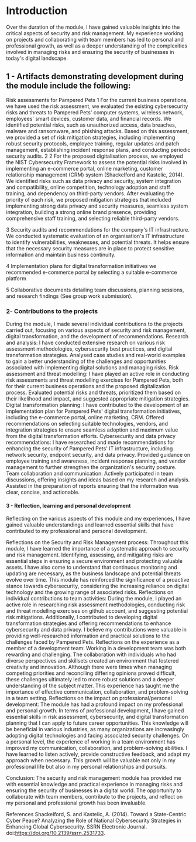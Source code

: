 # Introduction
Over the duration of the module, I have gained valuable insights into the critical aspects of security and risk management. My experience working on projects and collaborating with team members has led to personal and professional growth, as well as a deeper understanding of the complexities involved in managing risks and ensuring the security of businesses in today's digital landscape.

## 1 - Artifacts demonstrating development during the module include the following:
Risk assessments for Pampered Pets 
1	For the current business operations, we have used the risk assessment, we evaluated the existing cybersecurity risks and threats to Pampered Pets' computer systems, wireless network, employees' smart devices, customer data, and financial records. We identified potential risks, such as unauthorized access, data breaches, malware and ransomware, and phishing attacks. Based on this assessment, we provided a set of risk mitigation strategies, including implementing robust security protocols, employee training, regular updates and patch management, establishing incident response plans, and conducting periodic security audits.
2	2	For the proposed digitalisation process, we employed the NIST Cybersecurity Framework to assess the potential risks involved in implementing an e-commerce portal, online marketing, customer relationship management (CRM) system (Shackelford and Kastelic, 2014). We identified risks such as data privacy and security, system integration and compatibility, online competition, technology adoption and staff training, and dependency on third-party vendors. After evaluating the priority of each risk, we proposed mitigation strategies that included implementing strong data privacy and security measures, seamless system integration, building a strong online brand presence, providing comprehensive staff training, and selecting reliable third-party vendors.

3	Security audits and recommendations for the company's IT infrastructure. We conducted systematic evaluation of an organisation's IT infrastructure to identify vulnerabilities, weaknesses, and potential threats. It helps ensure that the necessary security measures are in place to protect sensitive information and maintain business continuity.

4	Implementation plans for digital transformation initiatives we recommended e-commerce portal by selecting a suitable e-commerce platform 

5	Collaborative documents detailing team discussions, planning sessions, and research findings (See group work submission).

### 2- Contributions to the projects 
During the module, I made several individual contributions to the projects carried out, focusing on various aspects of security and risk management, digital transformation, and the development of recommendations. 
Research and analysis: I have conducted extensive research on various risk assessment methodologies, cybersecurity best practices, and digital transformation strategies. Analysed case studies and real-world examples to gain a better understanding of the challenges and opportunities associated with implementing digital solutions and managing risks.
Risk assessment and threat modelling: I have played an active role in conducting risk assessments and threat modelling exercises for Pampered Pets, both for their current business operations and the proposed digitalization process.  Evaluated potential risks and threats, prioritized them based on their likelihood and impact, and suggested appropriate mitigation strategies.
Digital transformation planning: I have contributed to the development of an implementation plan for Pampered Pets' digital transformation initiatives, including the e-commerce portal, online marketing, CRM. Offered recommendations on selecting suitable technologies, vendors, and integration strategies to ensure seamless adoption and maximum value from the digital transformation efforts.
Cybersecurity and data privacy recommendations: I have researched and made recommendations for enhancing the security of Pampered Pets' IT infrastructure, including network security, endpoint security, and data privacy. Provided guidance on employee training and awareness, incident response planning, and vendor management to further strengthen the organization's security posture.
Team collaboration and communication: Actively participated in team discussions, offering insights and ideas based on my research and analysis. Assisted in the preparation of reports ensuring that the information was clear, concise, and actionable.

#### 3 - Reflection, learning and personal development
Reflecting on the various aspects of this module and my experiences, I have gained valuable understandings and learned essential skills that have contributed to my professional and personal development.

Reflections on the Security and Risk Management process:
Throughout this module, I have learned the importance of a systematic approach to security and risk management. Identifying, assessing, and mitigating risks are essential steps in ensuring a secure environment and protecting valuable assets. I have also come to understand that continuous monitoring and updating are necessary, as the business landscape and potential threats evolve over time. This module has reinforced the significance of a proactive stance towards cybersecurity, considering the increasing reliance on digital technology and the growing range of associated risks.
Reflections on individual contributions to team activities:
During the module, I played an active role in researching risk assessment methodologies, conducting risk and threat modelling exercises on github account, and suggesting potential risk mitigations. Additionally, I contributed to developing digital transformation strategies and offering recommendations to enhance cybersecurity and data privacy. I believe my contributions were valuable in providing well-researched information and practical solutions to the challenges faced by Pampered Pets.
Reflections on the experience as a member of a development team:
Working in a development team was both rewarding and challenging. The collaboration with individuals who had diverse perspectives and skillsets created an environment that fostered creativity and innovation. Although there were times when managing competing priorities and reconciling differing opinions proved difficult, these challenges ultimately led to more robust solutions and a deeper understanding of the subject matter. This experience has taught me the importance of effective communication, collaboration, and problem-solving in a team setting.
Reflections on the impact on professional/personal development:
The module has had a profound impact on my professional and personal growth. In terms of professional development, I have gained essential skills in risk assessment, cybersecurity, and digital transformation planning that I can apply to future career opportunities. This knowledge will be beneficial in various industries, as many organizations are increasingly adopting digital technologies and facing associated security challenges.
On a personal level, the experience of working in a team environment has improved my communication, collaboration, and problem-solving abilities. I have learned to listen actively, provide constructive feedback, and adapt my approach when necessary. This growth will be valuable not only in my professional life but also in my personal relationships and pursuits.

Conclusion:
The security and risk management module has provided me with essential knowledge and practical experience in managing risks and ensuring the security of businesses in a digital world. The opportunity to collaborate with team members, contribute to the projects, and reflect on my personal and professional growth has been invaluable.

References
Shackelford, S. and Kastelic, A. (2014). Toward a State-Centric Cyber Peace? Analyzing the Role of National Cybersecurity Strategies in Enhancing Global Cybersecurity. SSRN Electronic Journal. doi:https://doi.org/10.2139/ssrn.2531733. 

